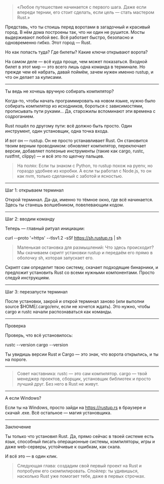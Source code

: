 > «Любое путешествие начинается с первого шага. Даже если впереди тернии, его стоит сделать, если цель — стать мастером Rust.»



Представь, что ты стоишь перед воротами в загадочный и красивый город. В нём дома построены так, что ни один не рушится. Мосты выдерживают любой вес. Всё работает быстро, безопасно и одновременно гибко. Этот город — Rust.

Но как попасть туда? Где билеты? Какие ключи открывают ворота?

На самом деле — всё куда проще, чем может показаться. Входной билет в этот мир — это всего лишь одна команда в терминале. Но прежде чем её набрать, давай поймём, зачем нужен именно rustup, и что он делает за кулисами.


---

Ты ведь не хочешь вручную собирать компилятор?

Когда-то, чтобы начать программировать на новом языке, нужно было собирать компилятор из исходников, бороться с зависимостями, прописывать пути руками… Да, старожилы вспоминают эти времена с содроганием.

Rust пошёл по другому пути: всё должно быть просто. Один инструмент, один установщик, одна точка входа.

И вот он — rustup. Он не просто устанавливает Rust. Он становится твоим верным проводником: обновляет компилятор, переключает версии, добавляет полезные инструменты (такие как cargo, rustc, rustfmt, clippy) — и всё это по щелчку пальцев.

> На полях:
Если ты знаком с Python, то rustup похож на pyenv, но гораздо удобнее из коробки. А если ты работал с Node.js, то он как nvm, только сделанный с заботой и ясностью.




---

Шаг 1: открываем терминал

Открой терминал. Да-да, именно то тёмное окно, где всё начинается. Здесь ты станешь волшебником, повелевающим кодом.


---

Шаг 2: вводим команду

Теперь — главный ритуал инициации:

curl --proto '=https' --tlsv1.2 -sSf https://sh.rustup.rs | sh

> Маленькая остановка для размышлений:
Что здесь происходит? Мы скачиваем скрипт установки rustup и передаём его прямо в оболочку sh, которая запускает его.



Скрипт сам определит твою систему, скачает подходящие бинарники, и предложит установить Rust со всеми нужными компонентами. Просто следуй инструкциям.


---

Шаг 3: перезапусти терминал

После установки, закрой и открой терминал заново (или выполни source $HOME/.cargo/env, если не хочется ждать). Это нужно, чтобы cargo и rustc начали распознаваться как команды.


---

Проверка

Проверь, что всё установилось:

rustc --version
cargo --version

Ты увидишь версии Rust и Cargo — это знак, что ворота открылись, и ты на пороге.


---

> Совет наставника:
rustc — это сам компилятор.
cargo — твой менеджер проектов, сборщик, установщик библиотек и просто лучший друг. Без него в Rust не живут.




---

А если Windows?

Если ты на Windows, просто зайди на https://rustup.rs в браузере и скачай .exe. Всё остальное — магия установщика.


---

Заключение

Ты только что установил Rust. Да, прямо сейчас в твоей системе есть язык, способный писать операционные системы, компиляторы, игры и даже web-серверы, устойчивые к ошибкам, как скала.

И всё это — в один клик.

> Следующая глава: создадим свой первый проект на Rust и попробуем его скомпилировать. Спойлер: ты удивишься, насколько Rust уже помогает тебе, даже в первых строчках.
